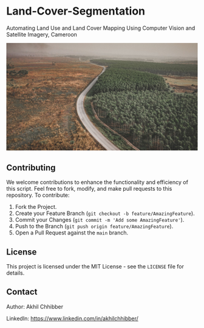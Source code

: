 # Land-Cover-Segmentation
Automating Land Use and Land Cover Mapping Using Computer Vision and Satellite Imagery, Cameroon
<p align="center">
  <img src="https://github.com/akhilchibber/Deforestation-Detection/blob/main/DEFORESTATION_DETECTION.jpg?raw=true" alt="earthml Logo">
</p>

## Contributing
We welcome contributions to enhance the functionality and efficiency of this script. Feel free to fork, modify, and make pull requests to this repository. To contribute:

1. Fork the Project.
2. Create your Feature Branch (`git checkout -b feature/AmazingFeature`).
3. Commit your Changes (`git commit -m 'Add some AmazingFeature'`).
4. Push to the Branch (`git push origin feature/AmazingFeature`).
5. Open a Pull Request against the `main` branch.

## License

This project is licensed under the MIT License - see the `LICENSE` file for details.

## Contact

Author: Akhil Chhibber

LinkedIn: https://www.linkedin.com/in/akhilchhibber/
